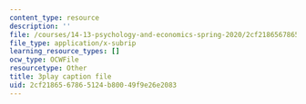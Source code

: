 ```yaml
---
content_type: resource
description: ''
file: /courses/14-13-psychology-and-economics-spring-2020/2cf2186567865124b80049f9e26e2083_5C-Wp6sL8lg.vtt
file_type: application/x-subrip
learning_resource_types: []
ocw_type: OCWFile
resourcetype: Other
title: 3play caption file
uid: 2cf21865-6786-5124-b800-49f9e26e2083
---
```

